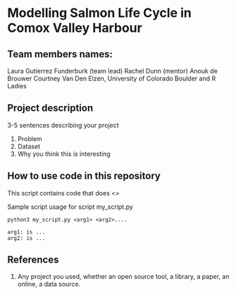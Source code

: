 # Modelling Salmon Life Cycle in Comox Valley Harbour

## Team members names:
Laura Gutierrez Funderburk (team lead)
Rachel Dunn (mentor) 
Anouk de Brouwer
Courtney Van Den Elzen, University of Colorado Boulder and R Ladies

## Project description

3-5 sentences describing your project
1. Problem
2. Dataset
3. Why you think this is interesting

## How to use code in this repository

This script contains code that does <>
    
Sample script usage for script my_script.py

    python3 my_script.py <arg1> <arg2>....
    
    arg1: is ...
    arg2: is ...
    
## References

1. Any project you used, whether an open source tool, a library, a paper, an online, a data source. 



